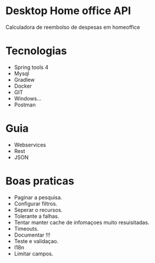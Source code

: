 # Desktop Home office API
Calculadora de reembolso de despesas em homeoffice

# Tecnologias
- Spring tools 4
- Mysql
- Gradlew
- Docker
- GIT
- Windows...
- Postman

# Guia
- Webservices
- Rest
- JSON

# Boas praticas
- Paginar a pesquisa.
- Configurar filtros.
- Seperar o recursos.
- Tolerante a falhas.
- Tentar manter cache de infomaçoes muito resuisitadas.
- Timeouts.
- Documentar !!!
- Teste e validaçao.
- I18n
- Limitar campos.

